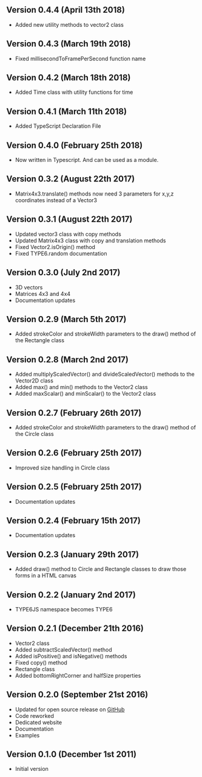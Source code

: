 
Version 0.4.4 (April 13th 2018)
------------------------------
 * Added new utility methods to vector2 class

Version 0.4.3 (March 19th 2018)
------------------------------
 * Fixed millisecondToFramePerSecond function name

Version 0.4.2 (March 18th 2018)
------------------------------
 * Added Time class with utility functions for time

Version 0.4.1 (March 11th 2018)
------------------------------
 * Added TypeScript Declaration File

Version 0.4.0 (February 25th 2018)
------------------------------
 * Now written in Typescript. And can be used as a module.

Version 0.3.2 (August 22th 2017)
------------------------------
 * Matrix4x3.translate() methods now need 3 parameters for x,y,z coordinates instead of a Vector3

Version 0.3.1 (August 22th 2017)
------------------------------
 * Updated vector3 class with copy methods
 * Updated Matrix4x3 class with copy and translation methods
 * Fixed Vector2.isOrigin() method
 * Fixed TYPE6.random documentation

Version 0.3.0 (July 2nd 2017)
------------------------------
 * 3D vectors
 * Matrices 4x3 and 4x4
 * Documentation updates

Version 0.2.9 (March 5th 2017)
------------------------------
 * Added strokeColor and strokeWidth parameters to the draw() method of the Rectangle class

Version 0.2.8 (March 2nd 2017)
------------------------------
 * Added multiplyScaledVector() and divideScaledVector() methods to the Vector2D class
 * Added max() and min() methods to the Vector2 class
 * Added maxScalar() and minScalar() to the Vector2 class

Version 0.2.7 (February 26th 2017)
------------------------------
 * Added strokeColor and strokeWidth parameters to the draw() method of the Circle class

Version 0.2.6 (February 25th 2017)
------------------------------
 * Improved size handling in Circle class

Version 0.2.5 (February 25th 2017)
------------------------------
 * Documentation updates

Version 0.2.4 (February 15th 2017)
------------------------------
 * Documentation updates

Version 0.2.3 (January 29th 2017)
------------------------------
 * Added draw() method to Circle and Rectangle classes to draw those forms in a HTML canvas

Version 0.2.2 (January 2nd 2017)
------------------------------
 * TYPE6JS namespace becomes TYPE6

Version 0.2.1 (December 21th 2016)
------------------------------
 * Vector2 class
  * Added subtractScaledVector() method
  * Added isPositive() and isNegative() methods
  * Fixed copy() method
 * Rectangle class
  * Added bottomRightCorner and halfSize properties

Version 0.2.0 (September 21st 2016)
------------------------------
 * Updated for open source release on [GitHub](https://github.com/LCluber/Type6.js)
 * Code reworked
 * Dedicated website
 * Documentation
 * Examples

Version 0.1.0 (December 1st 2011)
-----------------------------
 * Initial version
